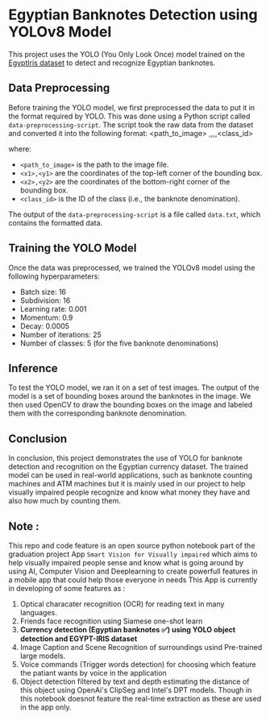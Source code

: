 # Egyptian Banknotes Detection using YOLOv8 Model

This project uses the YOLO (You Only Look Once) model trained on the [EgyptIris dataset](https://www.kaggle.com/datasets/egyptiris/egyptian-currency) to detect and recognize Egyptian banknotes. 

## Data Preprocessing

Before training the YOLO model, we first preprocessed the data to put it in the format required by YOLO. This was done using a Python script called `data-preprocessing-script`. The script took the raw data from the dataset and converted it into the following format: <path_to_image> <x1>,<y1>,<x2>,<y2>,<class_id>


where:

- `<path_to_image>` is the path to the image file.
- `<x1>,<y1>` are the coordinates of the top-left corner of the bounding box.
- `<x2>,<y2>` are the coordinates of the bottom-right corner of the bounding box.
- `<class_id>` is the ID of the class (i.e., the banknote denomination).

The output of the `data-preprocessing-script` is a file called `data.txt`, which contains the formatted data.

## Training the YOLO Model

Once the data was preprocessed, we trained the YOLOv8 model using the following hyperparameters:

- Batch size: 16
- Subdivision: 16
- Learning rate: 0.001
- Momentum: 0.9
- Decay: 0.0005
- Number of iterations: 25
- Number of classes: 5 (for the five banknote denominations)


## Inference

To test the YOLO model, we ran it on a set of test images. The output of the model is a set of bounding boxes around the banknotes in the image. We then used OpenCV to draw the bounding boxes on the image and labeled them with the corresponding banknote denomination.

## Conclusion

In conclusion, this project demonstrates the use of YOLO for banknote detection and recognition on the Egyptian currency dataset. The trained model can be used in real-world applications, such as banknote counting machines and ATM machines but it is mainly used in our project to help visually impaired people recognize and know what money they have and also how much by counting them.

## Note :

This repo and code feature is an open source python notebook part of the graduation project App `Smart Vision for Visually impaired` which aims to help visually impaired people sense and know what is going around by using AI, Computer Vision and Deeplearning to create powerfull features in a mobile app that could help those everyone in needs
This App is currently in developing of some features as :
1. Optical characater recognition (OCR) for reading text in many languages.
2. Friends face recognition using Siamese one-shot learn
3. **Currency detection (Egyptian banknotes ✅) using YOLO object detection and EGYPT-IRIS dataset**
4. Image Caption and Scene Recognition of surroundings usind Pre-trained large models.
5. Voice commands (Trigger words detection) for choosing which feature the patiant wants by voice in the application
6. Object detection filtered by text and depth estimating the distance of this object using OpenAi's ClipSeg and Intel's DPT models.
Though in this notebook doesnot feature the real-time extraction as these are used in the app only.
